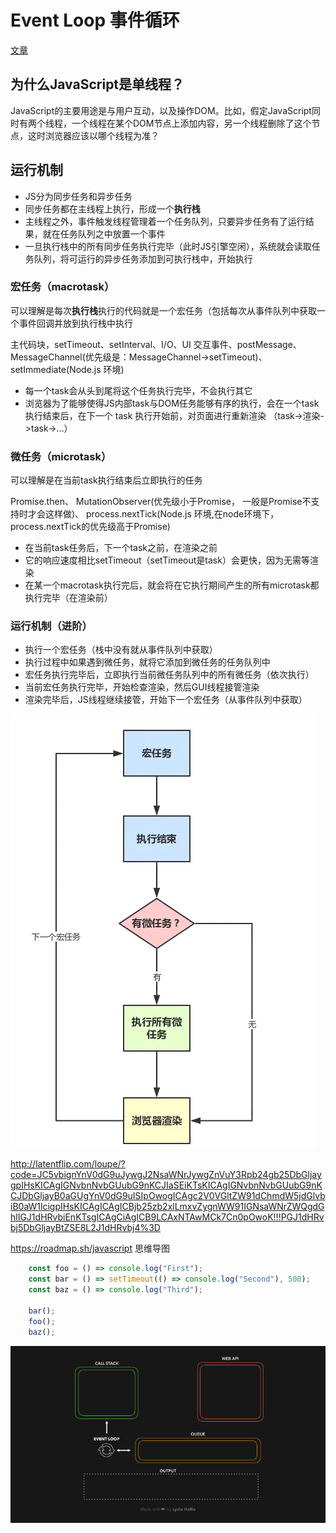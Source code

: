 # Event Loop 事件循环

[文章](https://juejin.cn/post/6844903998747574286#heading-3)

## 为什么JavaScript是单线程？

JavaScript的主要用途是与用户互动，以及操作DOM。比如，假定JavaScript同时有两个线程，一个线程在某个DOM节点上添加内容，另一个线程删除了这个节点，这时浏览器应该以哪个线程为准？

## 运行机制
-   JS分为同步任务和异步任务
-   同步任务都在主线程上执行，形成一个**执行栈**
-   主线程之外，事件触发线程管理着一个任务队列，只要异步任务有了运行结果，就在任务队列之中放置一个事件
-   一旦执行栈中的所有同步任务执行完毕（此时JS引擎空闲），系统就会读取任务队列，将可运行的异步任务添加到可执行栈中，开始执行

###  宏任务（macrotask）
可以理解是每次**执行栈**执行的代码就是一个宏任务（包括每次从事件队列中获取一个事件回调并放到执行栈中执行

主代码块，setTimeout、setInterval、I/O、UI 交互事件、postMessage、MessageChannel(优先级是：MessageChannel->setTimeout)、setImmediate(Node.js 环境)

-   每一个task会从头到尾将这个任务执行完毕，不会执行其它
-   浏览器为了能够使得JS内部task与DOM任务能够有序的执行，会在一个task执行结束后，在下一个 task 执行开始前，对页面进行重新渲染 （task->渲染->task->...）

###  微任务（microtask）
可以理解是在当前task执行结束后立即执行的任务

Promise.then、 MutationObserver(优先级小于Promise，
一般是Promise不支持时才会这样做)、 process.nextTick(Node.js 环境,在node环境下，process.nextTick的优先级高于Promise)

-   在当前task任务后，下一个task之前，在渲染之前
-   它的响应速度相比setTimeout（setTimeout是task）会更快，因为无需等渲染
-   在某一个macrotask执行完后，就会将在它执行期间产生的所有microtask都执行完毕（在渲染前）

### 运行机制（进阶）
-   执行一个宏任务（栈中没有就从事件队列中获取）
-   执行过程中如果遇到微任务，就将它添加到微任务的任务队列中
-   宏任务执行完毕后，立即执行当前微任务队列中的所有微任务（依次执行）
-   当前宏任务执行完毕，开始检查渲染，然后GUI线程接管渲染
-   渲染完毕后，JS线程继续接管，开始下一个宏任务（从事件队列中获取）

![](/EventLoop.png)




http://latentflip.com/loupe/?code=JC5vbignYnV0dG9uJywgJ2NsaWNrJywgZnVuY3Rpb24gb25DbGljaygpIHsKICAgIGNvbnNvbGUubG9nKCJIaSEiKTsKICAgIGNvbnNvbGUubG9nKCJDbGljayB0aGUgYnV0dG9uISIpOwogICAgc2V0VGltZW91dChmdW5jdGlvbiB0aW1lcigpIHsKICAgICAgICBjb25zb2xlLmxvZygnWW91IGNsaWNrZWQgdGhlIGJ1dHRvbiEnKTsgICAgCiAgICB9LCAxNTAwMCk7Cn0pOwoK!!!PGJ1dHRvbj5DbGljayBtZSE8L2J1dHRvbj4%3D


https://roadmap.sh/javascript 
思维导图


```js
    const foo = () => console.log("First");
    const bar = () => setTimeout(() => console.log("Second"), 500);
    const baz = () => console.log("Third");

    bar();
    foo();
    baz();
```

![](event-loop.gif)





